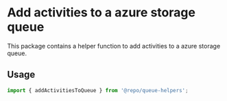 # Add activities to a azure storage queue

This package contains a helper function to add activities to a azure storage queue.

## Usage

```typescript
import { addActivitiesToQueue } from '@repo/queue-helpers';
```
